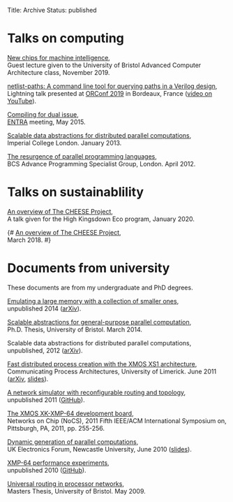 Title: Archive
Status: published

# Talks on computing

[New chips for machine intelligence]({{'MI-chips/new-chips-for-MI.pdf'|asset}}),<br>
Guest lecture given to the University of Bristol Advanced Computer Architecture class, November 2019.

[netlist-paths: A command line tool for querying paths in a Verilog
design](/files/netlist-paths-orconf19-slides.pdf),<br>
Lightning talk presented at [ORConf 2019](https://orconf.org/) in Bordeaux, France
([video on YouTube](https://www.youtube.com/watch?v=sKjs5rxH8Fo)).

[Compiling for dual issue](/files/dual-issue-talk.pdf),
<br>[ENTRA](http://entraproject.eu/) meeting, May 2015.

[Scalable data abstractions for distributed parallel computations](/files/server-talk.pdf),
<br>Imperial College London. January 2013.

[The resurgence of parallel programming languages](/files/parallel-languages-BCS.pdf),
<br>BCS Advance Programming Specialist Group, London. April 2012.

# Talks on sustainablility

[An overview of The CHEESE Project]({{'talks/CHEESE-overview-Jan20.pdf'|asset}}),<br>
A talk given for the High Kingsdown Eco program, January 2020.

{# [An overview of The CHEESE Project]({{'talks/CHEESE-overview-Jan20.pdf|asset'}}),<br>
March 2018. #}

# Documents from university

These documents are from my undergraduate and PhD degrees.

[Emulating a large memory with a collection of smaller ones](/files/emulation.pdf),
<br>unpublished 2014 ([arXiv](http://arxiv.org/abs/1210.1158v2)).

[Scalable abstractions for general-purpose parallel computation]({filename}/thesis.md),
<br>Ph.D. Thesis, University of Bristol. March 2014.

Scalable data abstractions for distributed parallel computations,
<br>unpublished, 2012 ([arXiv](https://arxiv.org/abs/1210.1157)).

[Fast distributed process creation with the XMOS XS1 architecture](/files/cpa11-paper.pdf),
<br>Communicating Process Architectures, University of Limerick. June 2011
([arXiv](http://arxiv.org/abs/1105.3843), [slides](files/cpa11-slides.pdf)).

[A network simulator with reconfigurable routing and topology](/files/network-simulator.pdf),
<br>unpublished 2011 ([GitHub](https://github.com/jameshanlon/network-simulator)).

[The XMOS XK-XMP-64 development board](http://ieeexplore.ieee.org/document/5948572),
<br>Networks on Chip (NoCS), 2011 Fifth IEEE/ACM International Symposium on,
Pittsburgh, PA, 2011, pp. 255-256.

[Dynamic generation of parallel computations](/files/ukef10-paper.pdf),
<br>UK Electronics Forum, Newcastle University, June 2010 ([slides](/files/ukef10-slides.pdf)).

[XMP-64 performance experiments](/files/xmp64experiments.pdf),
<br>unpublished 2010 ([GitHub](https://github.com/jameshanlon/xmp64-experiments)).

[Universal routing in processor networks](/files/dissertation.pdf),
<br>Masters Thesis, University of Bristol. May 2009.


